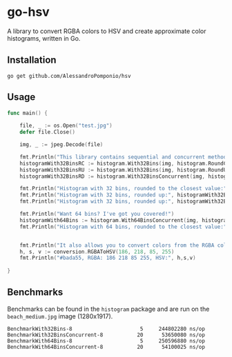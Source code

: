 # go-hsv

A library to convert RGBA colors to HSV and create approximate color histograms, written in Go.

## Installation
```
go get github.com/AlessandroPomponio/hsv
```

## Usage

``` Go
func main() {
	
	file, _ := os.Open("test.jpg")
	defer file.Close()

	img, _ := jpeg.Decode(file)

	fmt.Println("This library contains sequential and concurrent methods for creating histograms")
	histogramWith32BinsRC := histogram.With32Bins(img, histogram.RoundClosest)
	histogramWith32BinsRU := histogram.With32Bins(img, histogram.RoundUp)
	histogramWith32BinsRD := histogram.With32BinsConcurrent(img, histogram.RoundDown)

	fmt.Println("Histogram with 32 bins, rounded to the closest value:", histogramWith32BinsRC)
	fmt.Println("Histogram with 32 bins, rounded up:", histogramWith32BinsRU)
	fmt.Println("Histogram with 32 bins, rounded up:", histogramWith32BinsRD, "\n")

	fmt.Println("Want 64 bins? I've got you covered!")
	histogramWith64Bins := histogram.With64BinsConcurrent(img, histogram.RoundClosest)
	fmt.Println("Histogram with 64 bins, rounded to the closest value:", histogramWith64Bins, "\n")


	fmt.Println("It also allows you to convert colors from the RGBA color space to the HSV")
	h, s, v := conversion.RGBAToHSV(186, 218, 85, 255)
	fmt.Println("#bada55, RGBA: 186 218 85 255, HSV:", h,s,v)
	
}
```

## Benchmarks

Benchmarks can be found in the `histogram` package and are run on the `beach_medium.jpg` image (1280x1917).

```
BenchmarkWith32Bins-8             	       5	 244802280 ns/op
BenchmarkWith32BinsConcurrent-8   	      20	  53650080 ns/op
BenchmarkWith64Bins-8             	       5	 250596880 ns/op
BenchmarkWith64BinsConcurrent-8   	      20	  54100025 ns/op
```
